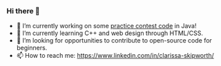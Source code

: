### Hi there 👋

- 🔭  I’m currently working on some [practice contest code](https://github.com/cskipworth/ContestCode) in Java!
- 🌱  I’m currently learning C++ and web design through HTML/CSS.
- 🤔  I’m looking for opportunities to contribute to open-source code for beginners.
- 📫  How to reach me: https://www.linkedin.com/in/clarissa-skipworth/

<!--
**cskipworth/cskipworth** is a ✨ _special_ ✨ repository because its `README.md` (this file) appears on your GitHub profile.

Here are some ideas to get you started:

